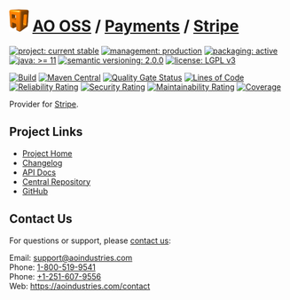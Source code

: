 # [<img src="ao-logo.png" alt="AO Logo" width="35" height="40">](https://github.com/ao-apps) [AO OSS](https://github.com/ao-apps/ao-oss) / [Payments](https://github.com/ao-apps/ao-payments) / [Stripe](https://github.com/ao-apps/ao-payments-stripe)

[![project: current stable](https://oss.aoapps.com/ao-badges/project-current-stable.svg)](https://aoindustries.com/life-cycle#project-current-stable)
[![management: production](https://oss.aoapps.com/ao-badges/management-production.svg)](https://aoindustries.com/life-cycle#management-production)
[![packaging: active](https://oss.aoapps.com/ao-badges/packaging-active.svg)](https://aoindustries.com/life-cycle#packaging-active)  
[![java: &gt;= 11](https://oss.aoapps.com/ao-badges/java-11.svg)](https://docs.oracle.com/en/java/javase/11/)
[![semantic versioning: 2.0.0](https://oss.aoapps.com/ao-badges/semver-2.0.0.svg)](https://semver.org/spec/v2.0.0.html)
[![license: LGPL v3](https://oss.aoapps.com/ao-badges/license-lgpl-3.0.svg)](https://www.gnu.org/licenses/lgpl-3.0)

[![Build](https://github.com/ao-apps/ao-payments-stripe/workflows/Build/badge.svg?branch=master)](https://github.com/ao-apps/ao-payments-stripe/actions?query=workflow%3ABuild)
[![Maven Central](https://maven-badges.herokuapp.com/maven-central/com.aoapps/ao-payments-stripe/badge.svg)](https://maven-badges.herokuapp.com/maven-central/com.aoapps/ao-payments-stripe)
[![Quality Gate Status](https://sonarcloud.io/api/project_badges/measure?branch=master&project=com.aoapps%3Aao-payments-stripe&metric=alert_status)](https://sonarcloud.io/dashboard?branch=master&id=com.aoapps%3Aao-payments-stripe)
[![Lines of Code](https://sonarcloud.io/api/project_badges/measure?branch=master&project=com.aoapps%3Aao-payments-stripe&metric=ncloc)](https://sonarcloud.io/component_measures?branch=master&id=com.aoapps%3Aao-payments-stripe&metric=ncloc)  
[![Reliability Rating](https://sonarcloud.io/api/project_badges/measure?branch=master&project=com.aoapps%3Aao-payments-stripe&metric=reliability_rating)](https://sonarcloud.io/component_measures?branch=master&id=com.aoapps%3Aao-payments-stripe&metric=Reliability)
[![Security Rating](https://sonarcloud.io/api/project_badges/measure?branch=master&project=com.aoapps%3Aao-payments-stripe&metric=security_rating)](https://sonarcloud.io/component_measures?branch=master&id=com.aoapps%3Aao-payments-stripe&metric=Security)
[![Maintainability Rating](https://sonarcloud.io/api/project_badges/measure?branch=master&project=com.aoapps%3Aao-payments-stripe&metric=sqale_rating)](https://sonarcloud.io/component_measures?branch=master&id=com.aoapps%3Aao-payments-stripe&metric=Maintainability)
[![Coverage](https://sonarcloud.io/api/project_badges/measure?branch=master&project=com.aoapps%3Aao-payments-stripe&metric=coverage)](https://sonarcloud.io/component_measures?branch=master&id=com.aoapps%3Aao-payments-stripe&metric=Coverage)

Provider for [Stripe](https://stripe.com/).

## Project Links
* [Project Home](https://oss.aoapps.com/payments/stripe/)
* [Changelog](https://oss.aoapps.com/payments/stripe/changelog)
* [API Docs](https://oss.aoapps.com/payments/stripe/apidocs/)
* [Central Repository](https://central.sonatype.com/artifact/com.aoapps/ao-payments-stripe)
* [GitHub](https://github.com/ao-apps/ao-payments-stripe)

## Contact Us
For questions or support, please [contact us](https://aoindustries.com/contact):

Email: [support@aoindustries.com](mailto:support@aoindustries.com)  
Phone: [1-800-519-9541](tel:1-800-519-9541)  
Phone: [+1-251-607-9556](tel:+1-251-607-9556)  
Web: https://aoindustries.com/contact
